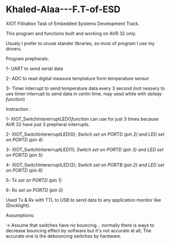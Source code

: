 # Khaled-Alaa---F.T-of-ESD
XIOT Filtration Task of Embedded Systems Development Track.

This program and functions built and working on AVR 32 only.

Usualy I prefer to unuse stander libraries, so most of program I use my drivers.

Program prepherals:

1- UART to send serial data

2- ADC to read digital measure temptature form temperature sensor

3- Timer interrupt to send temperature data every 3 second (not nessery to ues timer interrupt to send data in certin time, may uesd while with _delaay function_)

Instraction :

1- XIOT_SwitchIntererruptLED()_function_ can use for just 3 times because AVR 32 have just 3 prepheral interrupts.

2- XIOT_SwitchIntererruptLED(0); _Switch set on PORTD (pin 2) and LED set on PORTD (pin 4)_

3- XIOT_SwitchIntererruptLED(1); _Switch set on PORTD (pin 3) and LED set on PORTD (pin 5)_

4- XIOT_SwitchIntererruptLED(2); _Switch set on PORTB (pin 2) and LED set on PORTD (pin 6)_

5- Tx _set on PORTD (pin 1)_

6- Rx _set on PORTD (pin 0)_

Used Tx & Rx with TTL to USB to send data to any application monitor like (Docklight).

Assumptions:

-> Assume that switches have no bouncing .. normally there is ways to decrease bouncing effect by software but it's not accurate at all, The accurate one is the debouncing switches by hardware.

